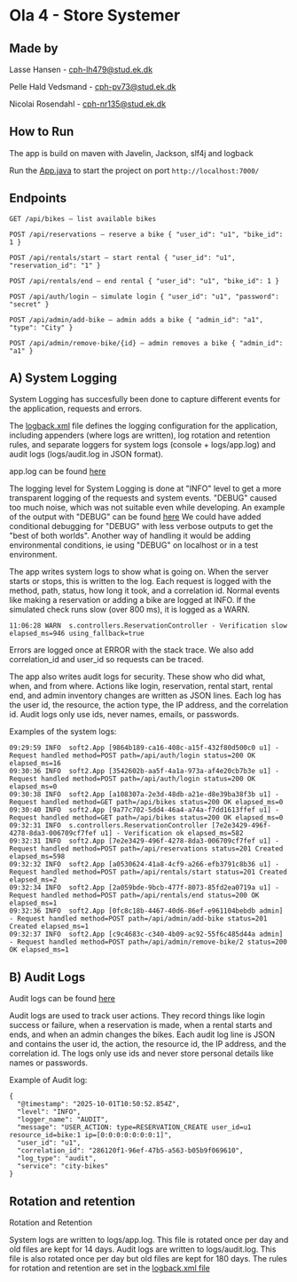 # Ola 4 - Store Systemer

## Made by

Lasse Hansen - cph-lh479@stud.ek.dk

Pelle Hald Vedsmand - cph-pv73@stud.ek.dk

Nicolai Rosendahl - cph-nr135@stud.ek.dk


## How to Run
The app is build on maven with Javelin, Jackson, slf4j and logback

Run the [App.java](/src/main/java/soft2/App.java) to start the project on port ```http://localhost:7000/```



## Endpoints 

```
GET /api/bikes – list available bikes

POST /api/reservations – reserve a bike { "user_id": "u1", "bike_id": 1 }

POST /api/rentals/start – start rental { "user_id": "u1", "reservation_id": "1" }

POST /api/rentals/end – end rental { "user_id": "u1", "bike_id": 1 }

POST /api/auth/login – simulate login { "user_id": "u1", "password": "secret" }

POST /api/admin/add-bike – admin adds a bike { "admin_id": "a1", "type": "City" }

POST /api/admin/remove-bike/{id} – admin removes a bike { "admin_id": "a1" }
```

## A) System Logging


System Logging has succesfully been done to capture different events for the application, requests and errors.

The [logback.xml](/src/main/resources/logback.xml) file defines the logging configuration for the application, including appenders (where logs are written), log rotation and retention rules, and separate loggers for system logs (console + logs/app.log) and audit logs (logs/audit.log in JSON format).


app.log can be found [here](/logs/app.log)

The logging level for System Logging is done at "INFO" level to get a more transparent logging of the requests and system events. "DEBUG" caused too much noise, which was not suitable even while developing. An example of the output with "DEBUG" can be found [here](/logs/app.2025-10-01.log)
We could have added conditional debugging for "DEBUG" with less verbose outputs to get the "best of both worlds".
Another way of handling it would be adding environmental conditions, ie using "DEBUG" on localhost or in a test environment.



The app writes system logs to show what is going on.
When the server starts or stops, this is written to the log. Each request is logged with the method, path, status, how long it took, and a correlation id. Normal events like making a reservation or adding a bike are logged at INFO. If the simulated check runs slow (over 800 ms), it is logged as a WARN.



```
11:06:28 WARN  s.controllers.ReservationController - Verification slow elapsed_ms=946 using_fallback=true
```




Errors are logged once at ERROR with the stack trace. We also add correlation_id and user_id so requests can be traced.

The app also writes audit logs for security. These show who did what, when, and from where. Actions like login, reservation, rental start, rental end, and admin inventory changes are written as JSON lines. Each log has the user id, the resource, the action type, the IP address, and the correlation id. Audit logs only use ids, never names, emails, or passwords.

Examples of the system logs:

```
09:29:59 INFO  soft2.App [9864b189-ca16-408c-a15f-432f80d500c0 u1] - Request handled method=POST path=/api/auth/login status=200 OK elapsed_ms=16
09:30:36 INFO  soft2.App [3542602b-aa5f-4a1a-973a-af4e20cb7b3e u1] - Request handled method=POST path=/api/auth/login status=200 OK elapsed_ms=0
09:30:38 INFO  soft2.App [a108307a-2e3d-48db-a21e-d8e39ba38f3b u1] - Request handled method=GET path=/api/bikes status=200 OK elapsed_ms=0
09:30:40 INFO  soft2.App [9a77c702-5dd4-46a4-a74a-f7dd1613ffef u1] - Request handled method=GET path=/api/bikes status=200 OK elapsed_ms=0
09:32:31 INFO  s.controllers.ReservationController [7e2e3429-496f-4278-8da3-006709cf7fef u1] - Verification ok elapsed_ms=582
09:32:31 INFO  soft2.App [7e2e3429-496f-4278-8da3-006709cf7fef u1] - Request handled method=POST path=/api/reservations status=201 Created elapsed_ms=598
09:32:32 INFO  soft2.App [a0530624-41a8-4cf9-a266-efb3791c8b36 u1] - Request handled method=POST path=/api/rentals/start status=201 Created elapsed_ms=2
09:32:34 INFO  soft2.App [2a059bde-9bcb-477f-8073-85fd2ea0719a u1] - Request handled method=POST path=/api/rentals/end status=200 OK elapsed_ms=1
09:32:36 INFO  soft2.App [0fc8c18b-4467-40d6-86ef-e961104bebdb admin] - Request handled method=POST path=/api/admin/add-bike status=201 Created elapsed_ms=1
09:32:37 INFO  soft2.App [c9c4683c-c340-4b09-ac92-55f6c485d44a admin] - Request handled method=POST path=/api/admin/remove-bike/2 status=200 OK elapsed_ms=1
```

## B) Audit Logs

Audit logs can be found [here](/logs/audit.log)


Audit logs are used to track user actions.
They record things like login success or failure, when a reservation is made, when a rental starts and ends, and when an admin changes the bikes.
Each audit log line is JSON and contains the user id, the action, the resource id, the IP address, and the correlation id.
The logs only use ids and never store personal details like names or passwords.

Example of Audit log:

```
{
  "@timestamp": "2025-10-01T10:50:52.854Z",
  "level": "INFO",
  "logger_name": "AUDIT",
  "message": "USER_ACTION: type=RESERVATION_CREATE user_id=u1 resource_id=bike:1 ip=[0:0:0:0:0:0:0:1]",
  "user_id": "u1",
  "correlation_id": "286120f1-96ef-47b5-a563-b05b9f069610",
  "log_type": "audit",
  "service": "city-bikes"
}
```

## Rotation and retention

Rotation and Retention

System logs are written to logs/app.log. This file is rotated once per day and old files are kept for 14 days.
Audit logs are written to logs/audit.log. This file is also rotated once per day but old files are kept for 180 days.
The rules for rotation and retention are set in the [logback.xml file](/src/main/resources/logback.xml)
